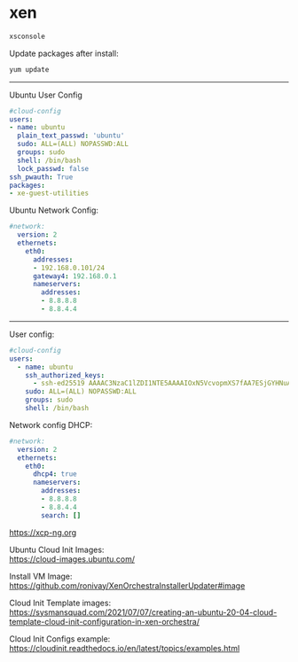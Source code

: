 # xen

```bash
xsconsole
```

Update packages after install:
```bash
yum update
```
---

Ubuntu User Config
```yaml
#cloud-config
users:
- name: ubuntu
  plain_text_passwd: 'ubuntu'
  sudo: ALL=(ALL) NOPASSWD:ALL
  groups: sudo
  shell: /bin/bash
  lock_passwd: false
ssh_pwauth: True
packages:
- xe-guest-utilities
```

Ubuntu Network Config:
```yaml
#network:
  version: 2
  ethernets:
    eth0:
      addresses:
      - 192.168.0.101/24
      gateway4: 192.168.0.1
      nameservers:
        addresses:
        - 8.8.8.8
        - 8.8.4.4
```

---

User config:
```yaml
#cloud-config
users:
  - name: ubuntu
    ssh_authorized_keys:
      - ssh-ed25519 AAAAC3NzaC1lZDI1NTE5AAAAIOxN5VcvopmXS7fAA7ESjGYHNuAIWE7d0Fyj9Lh8lVZu shubhamtatvamasi@gmail.com
    sudo: ALL=(ALL) NOPASSWD:ALL
    groups: sudo
    shell: /bin/bash
```


Network config DHCP:
```yaml
#network:
  version: 2
  ethernets:
    eth0:
      dhcp4: true
      nameservers:
        addresses:
        - 8.8.8.8
        - 8.8.4.4
        search: []
```




https://xcp-ng.org

Ubuntu Cloud Init Images: \
https://cloud-images.ubuntu.com/

Install VM Image: \
https://github.com/ronivay/XenOrchestraInstallerUpdater#image

Cloud Init Template images: \
https://sysmansquad.com/2021/07/07/creating-an-ubuntu-20-04-cloud-template-cloud-init-configuration-in-xen-orchestra/

Cloud Init Configs example: \
https://cloudinit.readthedocs.io/en/latest/topics/examples.html


